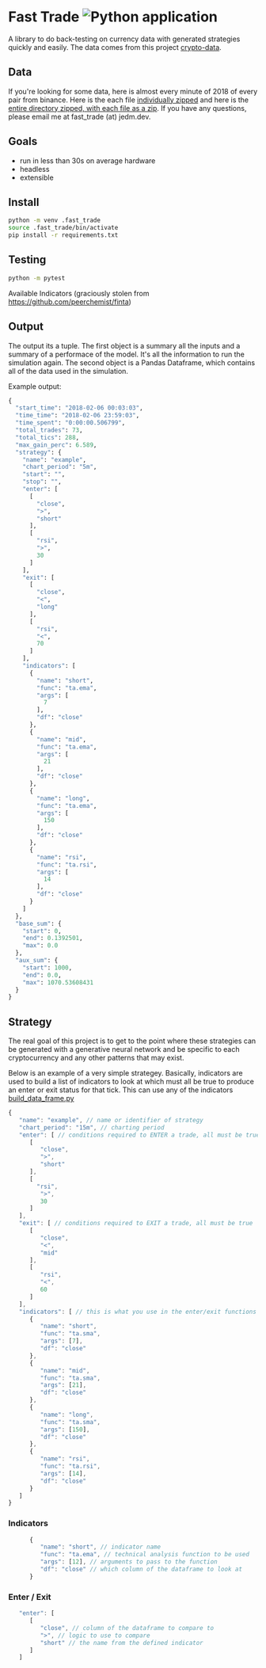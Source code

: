 # Fast Trade ![Python application](https://github.com/jrmeier/fast-trade/workflows/Python%20application/badge.svg)

A library to do back-testing on currency data with generated strategies quickly and easily. The data comes from this project [crypto-data](https://github.com/jrmeier/crypto-data). 

## Data

If you're looking for some data, here is almost every minute of 2018 of every pair from binance. Here is the each file [individually zipped](https://drive.google.com/file/d/16eoeNLTUVC9ydoMfVtjxxfLPKurGW05M/view?usp=sharing) and here is the [entire directory zipped, with each file as a zip](https://drive.google.com/file/d/16eoeNLTUVC9ydoMfVtjxxfLPKurGW05M/view?usp=sharing). If you have any questions, please email me at fast_trade (at) jedm.dev.

## Goals

- run in less than 30s on average hardware
- headless
- extensible

## Install

```bash
python -m venv .fast_trade
source .fast_trade/bin/activate
pip install -r requirements.txt
```

## Testing

```bash
python -m pytest
```

Available Indicators (graciously stolen from https://github.com/peerchemist/finta)

## Output

The output its a tuple. The first object is a summary all the inputs and a summary of a performace of the model. It's all the information to run the simulation again. The second object is a Pandas Dataframe, which contains all of the data used in the simulation.

Example output:

```python
{
  "start_time": "2018-02-06 00:03:03",
  "time_time": "2018-02-06 23:59:03",
  "time_spent": "0:00:00.506799",
  "total_trades": 73,
  "total_tics": 288,
  "max_gain_perc": 6.589,
  "strategy": {
    "name": "example",
    "chart_period": "5m",
    "start": "",
    "stop": "",
    "enter": [
      [
        "close",
        ">",
        "short"
      ],
      [
        "rsi",
        ">",
        30
      ]
    ],
    "exit": [
      [
        "close",
        "<",
        "long"
      ],
      [
        "rsi",
        "<",
        70
      ]
    ],
    "indicators": [
      {
        "name": "short",
        "func": "ta.ema",
        "args": [
          7
        ],
        "df": "close"
      },
      {
        "name": "mid",
        "func": "ta.ema",
        "args": [
          21
        ],
        "df": "close"
      },
      {
        "name": "long",
        "func": "ta.ema",
        "args": [
          150
        ],
        "df": "close"
      },
      {
        "name": "rsi",
        "func": "ta.rsi",
        "args": [
          14
        ],
        "df": "close"
      }
    ]
  },
  "base_sum": {
    "start": 0,
    "end": 0.1392501,
    "max": 0.0
  },
  "aux_sum": {
    "start": 1000,
    "end": 0.0,
    "max": 1070.53608431
  }
}
```

## Strategy

The real goal of this project is to get to the point where these strategies can be generated with a generative neural network and be specific to each cryptocurrency and any other patterns that may exist.

Below is an example of a very simple strategey. Basically, indicators are used to build a list of indicators to look at which must all be true to produce an enter or exit status for that tick. This can use any of the indicators [build_data_frame.py](/fast_trade/build_data_frame.py)


```javascript
{
   "name": "example", // name or identifier of strategy
   "chart_period": "15m", // charting period
   "enter": [ // conditions required to ENTER a trade, all must be true
      [
         "close",
         ">",
         "short"
      ],
      [
        "rsi",
         ">",
         30
      ]
   ],
   "exit": [ // conditions required to EXIT a trade, all must be true
      [
         "close",
         "<",
         "mid"
      ],
      [
         "rsi",
         "<",
         60
      ]
   ],
   "indicators": [ // this is what you use in the enter/exit functions
      {
         "name": "short",
         "func": "ta.sma",
         "args": [7],
         "df": "close"
      },
      {
         "name": "mid",
         "func": "ta.sma",
         "args": [21],
         "df": "close"
      },
      {
         "name": "long",
         "func": "ta.sma",
         "args": [150],
         "df": "close"
      },
      {
         "name": "rsi",
         "func": "ta.rsi",
         "args": [14],
         "df": "close"
      }
   ]
}

```

### Indicators

```javascript
      {
         "name": "short", // indicator name
         "func": "ta.ema", // technical analysis function to be used
         "args": [12], // arguments to pass to the function
         "df": "close" // which column of the dataframe to look at
      }
```

### Enter / Exit

```javascript
   "enter": [
      [
         "close", // column of the dataframe to compare to
         ">", // logic to use to compare
         "short" // the name from the defined indicator
      ]
   ]
```
